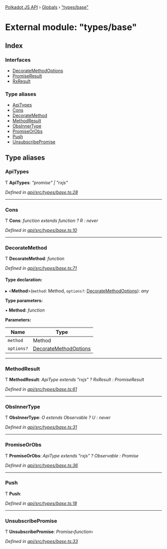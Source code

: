[Polkadot JS API](../README.md) › [Globals](../globals.md) › ["types/base"](_types_base_.md)

# External module: "types/base"

## Index

### Interfaces

* [DecorateMethodOptions](../interfaces/_types_base_.decoratemethodoptions.md)
* [PromiseResult](../interfaces/_types_base_.promiseresult.md)
* [RxResult](../interfaces/_types_base_.rxresult.md)

### Type aliases

* [ApiTypes](_types_base_.md#apitypes)
* [Cons](_types_base_.md#cons)
* [DecorateMethod](_types_base_.md#decoratemethod)
* [MethodResult](_types_base_.md#methodresult)
* [ObsInnerType](_types_base_.md#obsinnertype)
* [PromiseOrObs](_types_base_.md#promiseorobs)
* [Push](_types_base_.md#push)
* [UnsubscribePromise](_types_base_.md#unsubscribepromise)

## Type aliases

###  ApiTypes

Ƭ **ApiTypes**: *"promise" | "rxjs"*

*Defined in [api/src/types/base.ts:28](https://github.com/polkadot-js/api/blob/049a1a59f5/packages/api/src/types/base.ts#L28)*

___

###  Cons

Ƭ **Cons**: *function extends function ? R : never*

*Defined in [api/src/types/base.ts:10](https://github.com/polkadot-js/api/blob/049a1a59f5/packages/api/src/types/base.ts#L10)*

___

###  DecorateMethod

Ƭ **DecorateMethod**: *function*

*Defined in [api/src/types/base.ts:71](https://github.com/polkadot-js/api/blob/049a1a59f5/packages/api/src/types/base.ts#L71)*

#### Type declaration:

▸ <**Method**>(`method`: Method, `options?`: [DecorateMethodOptions](../interfaces/_types_base_.decoratemethodoptions.md)): *any*

**Type parameters:**

▪ **Method**: *function*

**Parameters:**

Name | Type |
------ | ------ |
`method` | Method |
`options?` | [DecorateMethodOptions](../interfaces/_types_base_.decoratemethodoptions.md) |

___

###  MethodResult

Ƭ **MethodResult**: *ApiType extends "rxjs" ? RxResult<F> : PromiseResult<F>*

*Defined in [api/src/types/base.ts:61](https://github.com/polkadot-js/api/blob/049a1a59f5/packages/api/src/types/base.ts#L61)*

___

###  ObsInnerType

Ƭ **ObsInnerType**: *O extends Observable<infer U> ? U : never*

*Defined in [api/src/types/base.ts:31](https://github.com/polkadot-js/api/blob/049a1a59f5/packages/api/src/types/base.ts#L31)*

___

###  PromiseOrObs

Ƭ **PromiseOrObs**: *ApiType extends "rxjs" ? Observable<T> : Promise<T>*

*Defined in [api/src/types/base.ts:36](https://github.com/polkadot-js/api/blob/049a1a59f5/packages/api/src/types/base.ts#L36)*

___

###  Push

Ƭ **Push**:

*Defined in [api/src/types/base.ts:18](https://github.com/polkadot-js/api/blob/049a1a59f5/packages/api/src/types/base.ts#L18)*

___

###  UnsubscribePromise

Ƭ **UnsubscribePromise**: *Promise‹function›*

*Defined in [api/src/types/base.ts:33](https://github.com/polkadot-js/api/blob/049a1a59f5/packages/api/src/types/base.ts#L33)*
